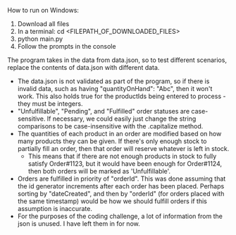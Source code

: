 How to run on Windows:

1. Download all files
2. In a terminal: cd <FILEPATH_OF_DOWNLOADED_FILES>
3. python main.py
4. Follow the prompts in the console

The program takes in the data from data.json, so to test different scenarios, replace the contents of data.json with different data.

- The data.json is not validated as part of the program, so if there is invalid data, such as having "quantityOnHand": "Abc", then it won't work. This also holds true for the productIds being entered to process - they must be integers.
- "Unfulfillable", "Pending", and "Fulfilled" order statuses are case-sensitive. If necessary, we could easily just change the string comparisons to be case-insensitive with the .capitalize method.
- The quantities of each product in an order are modified based on how many products they can be given. If there's only enough stock to partially fill an order, then that order will reserve whatever is left in stock.
   - This means that if there are not enough products in stock to fully satisfy Order#1123, but it would have been enough for Order#1124, then both orders will be marked as 'Unfulfillable'.
- Orders are fulfilled in priority of "orderId". This was done assuming that the id generator increments after each order has been placed. Perhaps sorting by "dateCreated", and then by "orderId" (for orders placed with the same timestamp) would be how we should fulfill orders if this assumption is inaccurate.
- For the purposes of the coding challenge, a lot of information from the json is unused. I have left them in for now.
